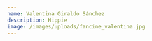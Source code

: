 ```yaml
---
name: Valentina Giraldo Sánchez
description: Hippie
image: /images/uploads/fancine_valentina.jpg
---
```

